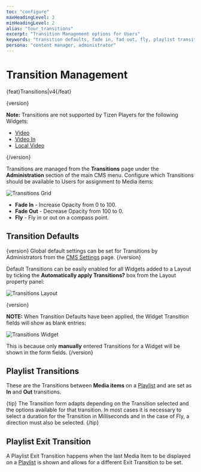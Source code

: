 ```yaml
---
toc: "configure"
maxHeadingLevel: 3
minHeadingLevel: 2
alias: "tour_transitions"
excerpt: "Transition Management options for Users"
keywords: "transition defaults, fade in, fad out, fly, playlist transitions, exit transitions"
persona: "content manager, administrator"
---
```


# Transition Management

{feat}Transitions|v4{/feat}

{version}

**Note:** Transitions are not supported by Tizen Players for the following Widgets:

- [Video](media_module_video.html)
- [Video In](media_module_video_in.html)
- [Local Video](media_module_localvideo.html)

{/version}

Transitions are managed from the **Transitions** page under the **Administration** section of the main CMS menu. Configure which Transitions should be available to Users for assignment to Media items:

![Transitions Grid](img/v4_tour_transitions_grid.png)

- **Fade In** - Increase Opacity from 0 to 100.
- **Fade Out** - Decrease Opacity from 100 to 0.
- **Fly** - Fly in or out on a compass point. 

## Transition Defaults

{version}
Global default settings can be set for Transitions by Administrators from the [CMS Settings](tour_cms_settings.html#content-defaults) page.
{/version}

Default Transitions can be easily enabled for all Widgets added to a Layout by ticking the **Automatically apply Transitions?** box from the Layout property panel:

![Transitions Layout](img/v4_tour_transitions_layout.png)

{version}

**NOTE:** When Transition Defaults have been applied, the Widget Transition fields will show as blank entries:

![Transitions Widget](img/v4_tour_transitions_widget.png)

This is because only **manually** entered Transitions for a Widget will be shown in the form fields.
{/version}

## Playlist Transitions

These are the Transitions between **Media items** on a [Playlist](media_playlists.html) and are set as **In** and **Out** transitions.

{tip}
The Transition form adapts depending on the Transition selected and the options available for that transition. In most cases it is necessary to select a duration for the Transition in Milliseconds and in the case of Fly, a direction must also be selected.
{/tip}

## Playlist Exit Transition

A Playlist Exit Transition happens when the last Media Item to be displayed on a [Playlist](media_playlists.html) is shown and allows for a different Exit Transition to be set. 